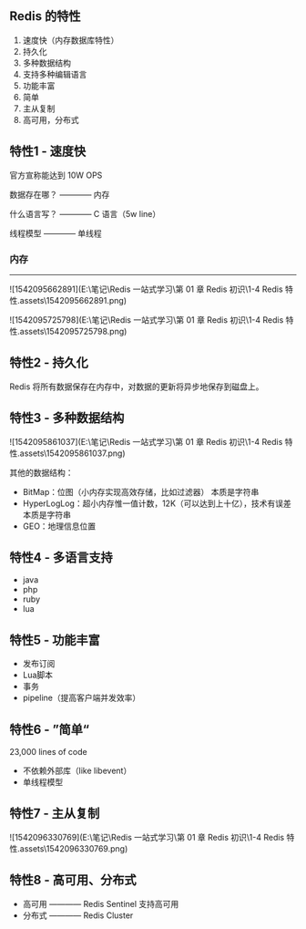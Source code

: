 ## Redis 的特性

1. 速度快（内存数据库特性）
2. 持久化
3. 多种数据结构
4. 支持多种编辑语言
5. 功能丰富
6. 简单
7. 主从复制
8. 高可用，分布式



## 特性1 - 速度快

官方宣称能达到 10W OPS

数据存在哪？ ———— 内存

什么语言写？ ———— C 语言（5w line）

线程模型 ———— 单线程

### 内存

---

![1542095662891](E:\笔记\Redis 一站式学习\第 01 章 Redis 初识\1-4 Redis 特性.assets\1542095662891.png)

![1542095725798](E:\笔记\Redis 一站式学习\第 01 章 Redis 初识\1-4 Redis 特性.assets\1542095725798.png)



## 特性2 - 持久化

Redis 将所有数据保存在内存中，对数据的更新将异步地保存到磁盘上。



## 特性3 - 多种数据结构

![1542095861037](E:\笔记\Redis 一站式学习\第 01 章 Redis 初识\1-4 Redis 特性.assets\1542095861037.png)

其他的数据结构：

- BitMap：位图（小内存实现高效存储，比如过滤器）	本质是字符串
- HyperLogLog：超小内存惟一值计数，12K（可以达到上十亿），技术有误差      本质是字符串
- GEO：地理信息位置



## 特性4 - 多语言支持

- java
- php
- ruby
- lua



## 特性5 - 功能丰富

- 发布订阅
- Lua脚本
- 事务
- pipeline（提高客户端并发效率）



## 特性6 - ”简单“

23,000 lines of code

- 不依赖外部库（like libevent）
- 单线程模型



## 特性7 - 主从复制

![1542096330769](E:\笔记\Redis 一站式学习\第 01 章 Redis 初识\1-4 Redis 特性.assets\1542096330769.png)



## 特性8 - 高可用、分布式

- 高可用 ———— Redis Sentinel 支持高可用
- 分布式 ———— Redis Cluster



